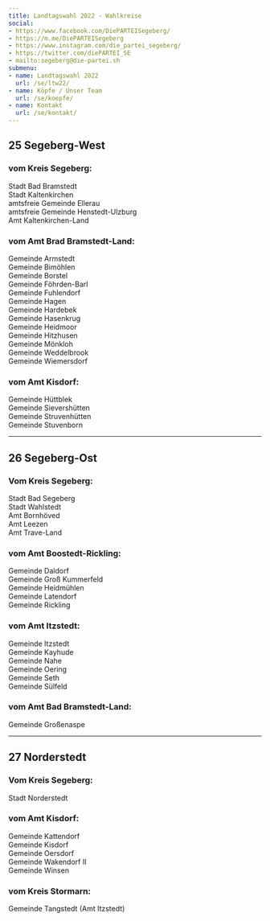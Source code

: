 ```yaml
---
title: Landtagswahl 2022 - Wahlkreise
social:
- https://www.facebook.com/DiePARTEISegeberg/
- https://m.me/DiePARTEISegeberg
- https://www.instagram.com/die_partei_segeberg/
- https://twitter.com/diePARTEI_SE
- mailto:segeberg@die-partei.sh
submenu:
- name: Landtagswahl 2022
  url: /se/ltw22/
- name: Köpfe / Unser Team
  url: /se/koepfe/
- name: Kontakt
  url: /se/kontakt/
---
```


## 25 Segeberg-West

### vom Kreis Segeberg:

Stadt Bad Bramstedt  
Stadt Kaltenkirchen  
amtsfreie Gemeinde Ellerau  
amtsfreie Gemeinde Henstedt-Ulzburg  
Amt Kaltenkirchen-Land

### vom Amt Brad Bramstedt-Land:  

Gemeinde Armstedt  
Gemeinde Bimöhlen  
Gemeinde Borstel  
Gemeinde Föhrden-Barl  
Gemeinde Fuhlendorf  
Gemeinde Hagen  
Gemeinde Hardebek  
Gemeinde Hasenkrug  
Gemeinde Heidmoor  
Gemeinde Hitzhusen  
Gemeinde Mönkloh  
Gemeinde Weddelbrook  
Gemeinde Wiemersdorf  

### vom Amt Kisdorf:

Gemeinde Hüttblek  
Gemeinde Sievershütten  
Gemeinde Struvenhütten  
Gemeinde Stuvenborn  

--------

## 26 Segeberg-Ost
### Vom Kreis Segeberg:

Stadt Bad Segeberg  
Stadt Wahlstedt  
Amt Bornhöved  
Amt Leezen  
Amt Trave-Land  

### vom Amt Boostedt-Rickling:  
Gemeinde Daldorf  
Gemeinde Groß Kummerfeld  
Gemeinde Heidmühlen  
Gemeinde Latendorf  
Gemeinde Rickling  

### vom Amt Itzstedt:  
Gemeinde Itzstedt  
Gemeinde Kayhude  
Gemeinde Nahe  
Gemeinde Oering  
Gemeinde Seth  
Gemeinde Sülfeld

### vom Amt Bad Bramstedt-Land:
Gemeinde Großenaspe

--------

## 27 Norderstedt
### Vom Kreis Segeberg:

Stadt Norderstedt

### vom Amt Kisdorf:
Gemeinde Kattendorf  
Gemeinde Kisdorf  
Gemeinde Oersdorf  
Gemeinde Wakendorf II  
Gemeinde Winsen  

### vom Kreis Stormarn:
Gemeinde Tangstedt (Amt Itzstedt)

